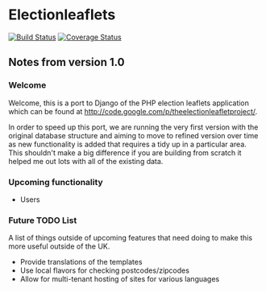 # Electionleaflets

[![Build Status](https://travis-ci.org/DemocracyClub/electionleaflets.svg?branch=django_1_7)](https://travis-ci.org/DemocracyClub/electionleaflets)
[![Coverage Status](https://coveralls.io/repos/DemocracyClub/electionleaflets/badge.svg?branch=django_1_7)](https://coveralls.io/r/DemocracyClub/electionleaflets?branch=django_1_7)

## Notes from version 1.0

### Welcome

Welcome, this is a port to Django of the PHP election leaflets application which can be found at http://code.google.com/p/theelectionleafletproject/.

In order to speed up this port, we are running the very first version with the original database structure and aiming to move to refined version over time as new functionality is added that requires a tidy up in a particular area. This shouldn't make a big difference if you are building from scratch it helped me out lots with all of the existing data.

### Upcoming functionality

* Users


### Future TODO List

A list of things outside of upcoming features that need doing to make this more useful outside of the UK.

 * Provide translations of the templates
 * Use local flavors for checking postcodes/zipcodes
 * Allow for multi-tenant hosting of sites for various languages